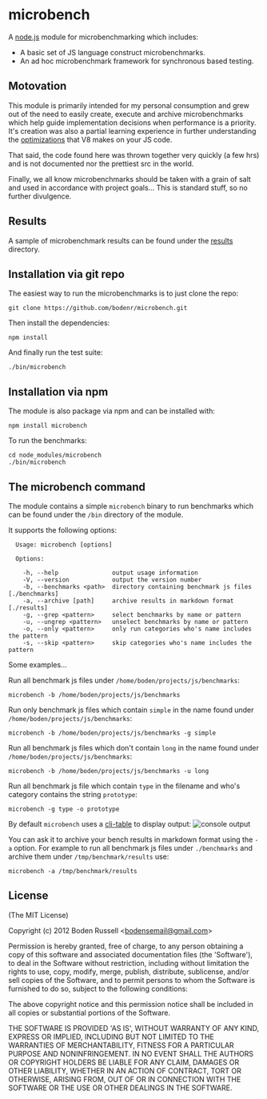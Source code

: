 # microbench

A [node.js](http://nodejs.org) module for microbenchmarking which includes:

- A basic set of JS language construct microbenchmarks.
- An ad hoc microbenchmark framework for synchronous based testing.

## Motovation

This module is primarily intended for my personal consumption and grew out of 
the need to easily create, execute and archive microbenchmarks which help
guide implementation decisions when performance is a priority. It's creation
was also a partial learning experience in further understanding the 
[optimizations](http://blog.mrale.ph/post/14403172501/simple-optimization-checklist)
that V8 makes on your JS code.

That said, the code found here was thrown together very quickly (a few hrs)
and is not documented nor the prettiest src in the world.

Finally, we all know microbenchmarks should be taken with a grain of salt
and used in accordance with project goals... This is standard stuff, so no
further divulgence.

## Results

A sample of microbenchmark results can be found under the
[results](https://github.com/bodenr/microbench/tree/master/results) directory.

## Installation via git repo

The easiest way to run the microbenchmarks is to just clone the repo:
```
git clone https://github.com/bodenr/microbench.git
```

Then install the dependencies:
```
npm install
```

And finally run the test suite:
```
./bin/microbench
```

## Installation via npm

The module is also package via npm and can be installed with:
```
npm install microbench
```

To run the benchmarks:
```
cd node_modules/microbench
./bin/microbench
```

## The microbench command

The module contains a simple `microbench` binary to run benchmarks 
which can be found under the `/bin` directory of the module.

It supports the following options:
```
  Usage: microbench [options]

  Options:

    -h, --help               output usage information
    -V, --version            output the version number
    -b, --benchmarks <path>  directory containing benchmark js files [./benchmarks]
    -a, --archive [path]     archive results in markdown format [./results]
    -g, --grep <pattern>     select benchmarks by name or pattern
    -u, --ungrep <pattern>   unselect benchmarks by name or pattern
    -o, --only <pattern>     only run categories who's name includes the pattern
    -s, --skip <pattern>     skip categories who's name includes the pattern
```

Some examples...

Run all benchmark js files under `/home/boden/projects/js/benchmarks`:
```
microbench -b /home/boden/projects/js/benchmarks
```

Run only benchmark js files which contain `simple` in the name found 
under `/home/boden/projects/js/benchmarks`:
```
microbench -b /home/boden/projects/js/benchmarks -g simple
```

Run all benchmark js files which don't contain `long` in the name found 
under `/home/boden/projects/js/benchmarks`:
```
microbench -b /home/boden/projects/js/benchmarks -u long
```

Run all benchmark js file which contain `type` in the filename and
who's category contains the string `prototype`:
```
microbench -g type -o prototype
```

By default `microbench` uses a [cli-table](https://github.com/LearnBoost/cli-table)
to display output:
![console output](https://raw.github.com/bodenr/microbench/master/images/term.png)

You can ask it to archive your bench results in markdown format using the
`-a` option. For example to run all benchmark js files under `./benchmarks`
and archive them under `/tmp/benchmark/results` use:
```
microbench -a /tmp/benchmark/results
```

## License

(The MIT License)

Copyright (c) 2012 Boden Russell &lt;bodensemail@gmail.com&gt;

Permission is hereby granted, free of charge, to any person obtaining
a copy of this software and associated documentation files (the
'Software'), to deal in the Software without restriction, including
without limitation the rights to use, copy, modify, merge, publish,
distribute, sublicense, and/or sell copies of the Software, and to
permit persons to whom the Software is furnished to do so, subject to
the following conditions:

The above copyright notice and this permission notice shall be
included in all copies or substantial portions of the Software.

THE SOFTWARE IS PROVIDED 'AS IS', WITHOUT WARRANTY OF ANY KIND,
EXPRESS OR IMPLIED, INCLUDING BUT NOT LIMITED TO THE WARRANTIES OF
MERCHANTABILITY, FITNESS FOR A PARTICULAR PURPOSE AND NONINFRINGEMENT.
IN NO EVENT SHALL THE AUTHORS OR COPYRIGHT HOLDERS BE LIABLE FOR ANY
CLAIM, DAMAGES OR OTHER LIABILITY, WHETHER IN AN ACTION OF CONTRACT,
TORT OR OTHERWISE, ARISING FROM, OUT OF OR IN CONNECTION WITH THE
SOFTWARE OR THE USE OR OTHER DEALINGS IN THE SOFTWARE.

